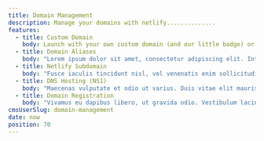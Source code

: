```yaml
---
title: Domain Management
description: Manage your domains with netlify..............
features:
  - title: Custom Domain
    body: Launch with your own custom domain (and our little badge) or for a few bucks seamlessly take advantage of our platform.
  - title: Domain Aliases
    body: "Lorem ipsum dolor sit amet, consectetur adipiscing elit. Integer commodo purus diam. Donec quis ligula in erat rhoncus egestas pretium sit amet ex."
  - title: Netlify Subdomain
    body: "Fusce iaculis tincidunt nisl, vel venenatis enim sollicitudin ac. Duis sapien ante, hendrerit eget scelerisque id, consectetur eu tortor."
  - title: DNS Hosting (NS1)
    body: "Maecenas vulputate et odio ut varius. Duis vitae elit mauris. Nunc in purus sem. In tempus, massa sit amet imperdiet vehicula, nunc metus sodales sapien."
  - title: Domain Registration
    body: "Vivamus eu dapibus libero, ut gravida odio. Vestibulum lacinia eu lacus eu efficitur. Praesent ac quam risus. Nullam et feugiat tortor."
cmsUserSlug: domain-management
date: now
position: 70
---
```


